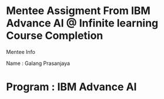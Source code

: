 Mentee Assigment From IBM Advance AI @ Infinite learning Course Completion 
================================================================================================
Mentee Info

Name : Galang Prasanjaya

Program : IBM Advance AI
===============================================================================================
